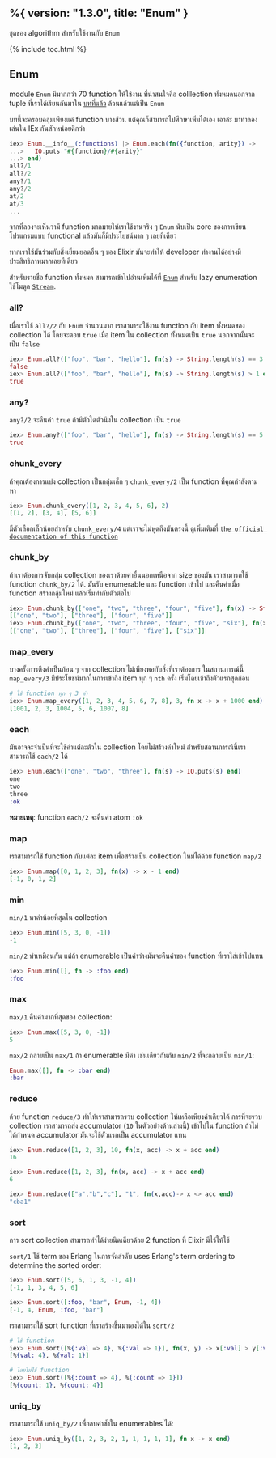 %{
  version: "1.3.0",
  title: "Enum"
}
---

ชุดของ algorithm สำหรับใช้งานกับ `Enum`

{% include toc.html %}

## Enum

module `Enum` มีมากกว่า 70 function ให้ใช้งาน ที่น่าสนใจคือ colllection ทั้งหมดนอกจาก tuple ที่เราได้เรียนกันมาใน [บทที่แล้ว](../collections/) ล้วนแล้วแต่เป็น `Enum`

บทนี้จะครอบคลุมเพียงแค่ function บางส่วน แต่คุณก็สามารถไปศึกษาเพิ่มได้เอง เอาล่ะ มาทำลองเล่นใน IEx กันสักหน่อยดีกว่า

```elixir
iex> Enum.__info__(:functions) |> Enum.each(fn({function, arity}) ->
...>   IO.puts "#{function}/#{arity}"
...> end)
all?/1
all?/2
any?/1
any?/2
at/2
at/3
...
```

จากที่ลองจะเห็นว่ามี function มากมายให้เราใช้งานจริง ๆ  `Enum` นับเป็น core ของการเขียนโปรแกรมแบบ functional แล้วมันก็มีประโยชน์มาก ๆ เลยทีเดียว 

หากเราใช้มันร่วมกับสิ่งเยี่ยมยอดอื่น ๆ ของ Elixir มันจะทำให้ developer ทำงานได้อย่างมีประสิทธิภาพมากเลยทีเดียว

สำหรับรายชื่อ function ทั้งหมด สามารถเข้าไปอ่านเพิ่มได้ที่ [`Enum`](https://hexdocs.pm/elixir/Enum.html) สำหรับ lazy enumeration ใช้โมดูล [`Stream`](https://hexdocs.pm/elixir/Stream.html).


### all?

เมื่อเราใช้ `all?/2` กับ `Enum` จำนวนมาก เราสามารถใช้งาน function กับ item ทั้งหมดของ collection ได้ โดยจะตอบ `true` เมื่อ item ใน collection ทั้งหมดเป็น `true` นอกจากนั้นจะเป็น `false`

```elixir
iex> Enum.all?(["foo", "bar", "hello"], fn(s) -> String.length(s) == 3 end)
false
iex> Enum.all?(["foo", "bar", "hello"], fn(s) -> String.length(s) > 1 end)
true
```

### any?

`any?/2` จะคืนค่า `true` ถ้ามีตัวใดตัวนึงใน collection เป็น `true`

```elixir
iex> Enum.any?(["foo", "bar", "hello"], fn(s) -> String.length(s) == 5 end)
true
```

### chunk_every

ถ้าคุณต้องการแบ่ง collection เป็นกลุ่มเล็ก ๆ `chunk_every/2` เป็น function ที่คุณกำลังตามหา

```elixir
iex> Enum.chunk_every([1, 2, 3, 4, 5, 6], 2)
[[1, 2], [3, 4], [5, 6]]
```

มีตัวเลือกเล็กน้อยสำหรับ `chunk_every/4` แต่เราจะไม่พูดถึงมันตรงนี้ ดูเพิ่มเติมที่ [`the official documentation of this function`](https://hexdocs.pm/elixir/Enum.html#chunk_every/4)

### chunk_by

ถ้าเราต้องการจับกลุ่ม collection ของเราด้วยค่าอื่นนอกเหนือจาก size ของมัน เราสามารถใช้ function `chunk_by/2` ได้. มันรับ enumerable และ function เข้าไป และคืนค่าเมื่อ function สร้างกลุ่มใหม่ แล้วเริ่มทำกับตัวต่อไป

```elixir
iex> Enum.chunk_by(["one", "two", "three", "four", "five"], fn(x) -> String.length(x) end)
[["one", "two"], ["three"], ["four", "five"]]
iex> Enum.chunk_by(["one", "two", "three", "four", "five", "six"], fn(x) -> String.length(x) end)
[["one", "two"], ["three"], ["four", "five"], ["six"]]
```

### map_every

บางครั้งการดึงค่าเป็นก้อน ๆ จาก collection ไม่เพียงพอกับสิ่งที่เราต้องการ ในสถานการณ์นี้ `map_every/3` มีประโยชน์มากในการเข้าถึง item ทุก ๆ `nth` ครั้ง เริ่มโดยเข้าถึงตัวแรกสุดก่อน

```elixir
# ใช้ function ทุก ๆ 3 ค่า
iex> Enum.map_every([1, 2, 3, 4, 5, 6, 7, 8], 3, fn x -> x + 1000 end)
[1001, 2, 3, 1004, 5, 6, 1007, 8]
```

### each

มันอาจจะจำเป็นที่จะใช้ค่าแต่ละตัวใน collection โดยไม่สร้างค่าใหม่ สำหรับสถานการณ์นี้เราสามารถใช้ `each/2` ได้

```elixir
iex> Enum.each(["one", "two", "three"], fn(s) -> IO.puts(s) end)
one
two
three
:ok
```

__หมายเหตุ__: function `each/2` จะคืนค่า atom `:ok`

### map

เราสามารถใช้ function กับแต่ละ item เพื่อสร้างเป็น collection ใหม่ได้ด้วย function `map/2`

```elixir
iex> Enum.map([0, 1, 2, 3], fn(x) -> x - 1 end)
[-1, 0, 1, 2]
```

### min

`min/1` หาค่าน้อยที่สุดใน collection

```elixir
iex> Enum.min([5, 3, 0, -1])
-1
```

`min/2` ทำเหมือนกัน แต่ถ้า enumerable เป็นค่าว่างมันจะคืนค่าของ function ที่เราใส่เข้าไปแทน

```elixir
iex> Enum.min([], fn -> :foo end)
:foo
```

### max

`max/1` คืนค่ามากที่สุดของ collection:

```elixir
iex> Enum.max([5, 3, 0, -1])
5
```

`max/2` กลายเป็น `max/1` ถ้า enumerable มีค่า เช่นเดียวกันกับ `min/2` ที่จะกลายเป็น `min/1`:

```elixir
Enum.max([], fn -> :bar end)
:bar
```

### reduce

ด้วย function  `reduce/3` ทำให้เราสามารถรวบ collection ให้เหลือเพียงค่าเดียวได้ การที่จะรวบ collection เราสามารถส่ง accumulator (`10` ในตัวอย่างด้านล่างนี้) เข้าไปใน function ถ้าไม่ได้กำหนด accumulator มันจะใช้ตัวแรกเป็น accumulator แทน

```elixir
iex> Enum.reduce([1, 2, 3], 10, fn(x, acc) -> x + acc end)
16

iex> Enum.reduce([1, 2, 3], fn(x, acc) -> x + acc end)
6

iex> Enum.reduce(["a","b","c"], "1", fn(x,acc)-> x <> acc end)
"cba1"
```

### sort

การ sort collection สามารถทำได้ง่ายนิดเดียวด้วย 2 function ที่ Elixir มีไว้ให้ใช้

`sort/1` ใช้ term ของ Erlang ในการจัดลำดับ
uses Erlang's term ordering to determine the sorted order:

```elixir
iex> Enum.sort([5, 6, 1, 3, -1, 4])
[-1, 1, 3, 4, 5, 6]

iex> Enum.sort([:foo, "bar", Enum, -1, 4])
[-1, 4, Enum, :foo, "bar"]
```

เราสามารถใช้ sort function ที่เราสร้างขึ้นมาเองได้ใน `sort/2` 

```elixir
# ใช้ function
iex> Enum.sort([%{:val => 4}, %{:val => 1}], fn(x, y) -> x[:val] > y[:val] end)
[%{val: 4}, %{val: 1}]

# โดยไม่ใช้ function
iex> Enum.sort([%{:count => 4}, %{:count => 1}])
[%{count: 1}, %{count: 4}]
```

### uniq_by

เราสามารถใช้ `uniq_by/2` เพื่อลบค่าซ้ำใน enumerables ได้:

```elixir
iex> Enum.uniq_by([1, 2, 3, 2, 1, 1, 1, 1, 1], fn x -> x end)
[1, 2, 3]
```

